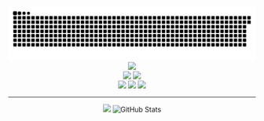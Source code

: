 <div align="center">
  <!-- snake -->
  <picture>
    <source media="(prefers-color-scheme: dark)" srcset="https://raw.githubusercontent.com/Aliorpse/Aliorpse/output/snake-dark.svg" />
    <source media="(prefers-color-scheme: light)" srcset="https://raw.githubusercontent.com/Aliorpse/Aliorpse/output/snake.svg" />
    <img alt="github-snake" src="https://raw.githubusercontent.com/Aliorpse/Aliorpse/output/snake.svg" />
  </picture><br>
  <!-- badge -->
    <!-- waka -->
    <img src="https://wakatime.com/badge/user/cb6fb72d-2af0-4b6e-b6f5-5a9e4c7d1760.svg"><br>
    <!-- editors -->
    <img src="https://img.shields.io/badge/Editor-VS_Code-007ACC?style=flat-square">
    <img src="https://img.shields.io/badge/Editor-JetBrains-FF7F0E?style=flat-square"><br>
    <!-- languages -->
    <img src="https://img.shields.io/badge/Code-Node.js-F7DF1E?style=flat-square&logo=node.js&logoColor=white">
    <img src="https://img.shields.io/badge/Code-Rust-CE422B?style=flat-square&logo=rust&logoColor=white">
    <img src="https://img.shields.io/badge/Code-Kotlin-7F52FF?style=flat-square&logo=kotlin&logoColor=white">
  <hr>
  <!-- stats -->
  <img src="https://streak-stats.demolab.com/?user=Aliorpse&theme=cobalt&hide_border=true&card_width=380">
  <picture>
    <source media="(prefers-color-scheme: dark)" srcset="https://github-readme-stats.vercel.app/api?username=Aliorpse&show_icons=true&theme=cobalt&hide_border=true&bg_color=0D1117&card_width=350" />
    <source media="(prefers-color-scheme: light)" srcset="https://github-readme-stats.vercel.app/api?username=Aliorpse&show_icons=true&theme=default&hide_border=true&bg_color=ffffff&title_color=24292e&text_color=586069&icon_color=0366d6&card_width=350" />
    <img alt="GitHub Stats" src="https://github-readme-stats.vercel.app/api?username=Aliorpse&show_icons=true&theme=cobalt&hide_border=true&bg_color=0D1117&card_width=350" />
  </picture>
</div>

